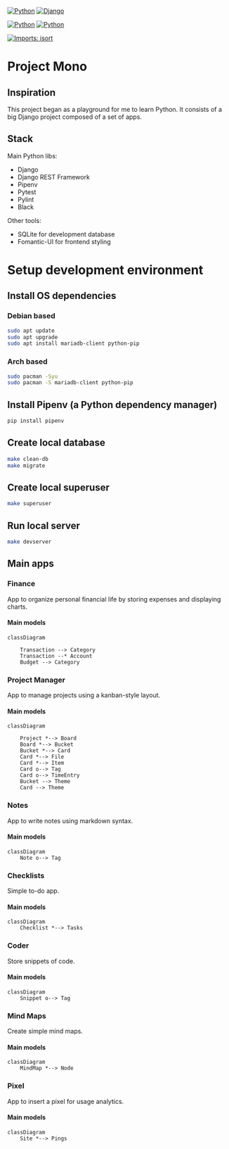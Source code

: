 [![Python](https://img.shields.io/badge/Python-3776AB?logo=python&logoColor=white)](https://www.python.org/)
[![Django](https://img.shields.io/badge/Django-092E20?logo=django&logoColor=white)](https://www.djangoproject.com/)

[![Python](https://img.shields.io/badge/maintained%3F-yes-green.svg)](#)
[![Python](https://img.shields.io/website-up-down-green-red/https/www.monoproject.info.svg)](https://www.monoproject.info/)

[![Imports: isort](https://img.shields.io/badge/%20imports-isort-%231674b1?style=flat&labelColor=ef8336)](https://pycqa.github.io/isort/)

# Project Mono

## Inspiration

This project began as a playground for me to learn Python. 
It consists of a big Django project composed of a set of apps.  

## Stack

Main Python libs:
- Django
- Django REST Framework
- Pipenv
- Pytest
- Pylint
- Black

Other tools:
- SQLite for development database
- Fomantic-UI for frontend styling

# Setup development environment

## Install OS dependencies

### Debian based

```bash
sudo apt update
sudo apt upgrade
sudo apt install mariadb-client python-pip
```

### Arch based

```bash
sudo pacman -Syu
sudo pacman -S mariadb-client python-pip
```

## Install Pipenv (a Python dependency manager)

```bash
pip install pipenv
```

## Create local database

```bash
make clean-db
make migrate
```

## Create local superuser

```bash
make superuser
```

## Run local server

```bash
make devserver
```

## Main apps

### Finance

App to organize personal financial life by storing expenses and displaying charts.

#### Main models
```mermaid
classDiagram

    Transaction --> Category
    Transaction --* Account
    Budget --> Category

```

### Project Manager

App to manage projects using a kanban-style layout.

#### Main models
```mermaid
classDiagram

    Project *--> Board
    Board *--> Bucket
    Bucket *--> Card
    Card *--> File
    Card *--> Item
    Card o--> Tag
    Card o--> TimeEntry
    Bucket --> Theme
    Card --> Theme

```

### Notes

App to write notes using markdown syntax.

#### Main models
```mermaid
classDiagram
    Note o--> Tag
```

### Checklists

Simple to-do app.

#### Main models
```mermaid
classDiagram
    Checklist *--> Tasks
```

### Coder

Store snippets of code.

#### Main models
```mermaid
classDiagram
    Snippet o--> Tag
```

### Mind Maps

Create simple mind maps.

#### Main models
```mermaid
classDiagram
    MindMap *--> Node
```

### Pixel

App to insert a pixel for usage analytics.

#### Main models
```mermaid
classDiagram
    Site *--> Pings
```
